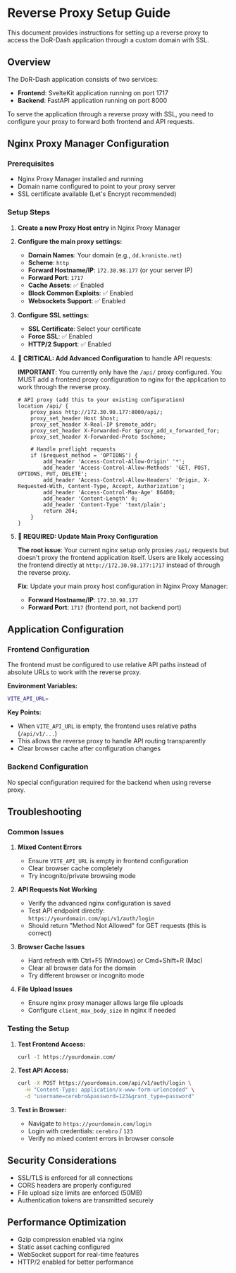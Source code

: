 # Reverse Proxy Setup Guide

This document provides instructions for setting up a reverse proxy to access the DoR-Dash application through a custom domain with SSL.

## Overview

The DoR-Dash application consists of two services:
- **Frontend**: SvelteKit application running on port 1717
- **Backend**: FastAPI application running on port 8000

To serve the application through a reverse proxy with SSL, you need to configure your proxy to forward both frontend and API requests.

## Nginx Proxy Manager Configuration

### Prerequisites
- Nginx Proxy Manager installed and running
- Domain name configured to point to your proxy server
- SSL certificate available (Let's Encrypt recommended)

### Setup Steps

1. **Create a new Proxy Host entry** in Nginx Proxy Manager

2. **Configure the main proxy settings:**
   - **Domain Names**: Your domain (e.g., `dd.kronisto.net`)
   - **Scheme**: `http`
   - **Forward Hostname/IP**: `172.30.98.177` (or your server IP)
   - **Forward Port**: `1717`
   - **Cache Assets**: ✅ Enabled
   - **Block Common Exploits**: ✅ Enabled
   - **Websockets Support**: ✅ Enabled

3. **Configure SSL settings:**
   - **SSL Certificate**: Select your certificate
   - **Force SSL**: ✅ Enabled
   - **HTTP/2 Support**: ✅ Enabled

4. **🚨 CRITICAL: Add Advanced Configuration** to handle API requests:
   
   **IMPORTANT**: You currently only have the `/api/` proxy configured. You MUST add a frontend proxy configuration to nginx for the application to work through the reverse proxy.
   
   ```nginx
   # API proxy (add this to your existing configuration)
   location /api/ {
       proxy_pass http://172.30.98.177:8000/api/;
       proxy_set_header Host $host;
       proxy_set_header X-Real-IP $remote_addr;
       proxy_set_header X-Forwarded-For $proxy_add_x_forwarded_for;
       proxy_set_header X-Forwarded-Proto $scheme;
       
       # Handle preflight requests
       if ($request_method = 'OPTIONS') {
           add_header 'Access-Control-Allow-Origin' '*';
           add_header 'Access-Control-Allow-Methods' 'GET, POST, OPTIONS, PUT, DELETE';
           add_header 'Access-Control-Allow-Headers' 'Origin, X-Requested-With, Content-Type, Accept, Authorization';
           add_header 'Access-Control-Max-Age' 86400;
           add_header 'Content-Length' 0;
           add_header 'Content-Type' 'text/plain';
           return 204;
       }
   }
   ```

5. **🚨 REQUIRED: Update Main Proxy Configuration**
   
   **The root issue**: Your current nginx setup only proxies `/api/` requests but doesn't proxy the frontend application itself. Users are likely accessing the frontend directly at `http://172.30.98.177:1717` instead of through the reverse proxy.
   
   **Fix**: Update your main proxy host configuration in Nginx Proxy Manager:
   - **Forward Hostname/IP**: `172.30.98.177` 
   - **Forward Port**: `1717` (frontend port, not backend port)

## Application Configuration

### Frontend Configuration
The frontend must be configured to use relative API paths instead of absolute URLs to work with the reverse proxy.

**Environment Variables:**
```bash
VITE_API_URL=
```

**Key Points:**
- When `VITE_API_URL` is empty, the frontend uses relative paths (`/api/v1/...`)
- This allows the reverse proxy to handle API routing transparently
- Clear browser cache after configuration changes

### Backend Configuration
No special configuration required for the backend when using reverse proxy.

## Troubleshooting

### Common Issues

1. **Mixed Content Errors**
   - Ensure `VITE_API_URL` is empty in frontend configuration
   - Clear browser cache completely
   - Try incognito/private browsing mode

2. **API Requests Not Working**
   - Verify the advanced nginx configuration is saved
   - Test API endpoint directly: `https://yourdomain.com/api/v1/auth/login`
   - Should return "Method Not Allowed" for GET requests (this is correct)

3. **Browser Cache Issues**
   - Hard refresh with Ctrl+F5 (Windows) or Cmd+Shift+R (Mac)
   - Clear all browser data for the domain
   - Try different browser or incognito mode

4. **File Upload Issues**
   - Ensure nginx proxy manager allows large file uploads
   - Configure `client_max_body_size` in nginx if needed

### Testing the Setup

1. **Test Frontend Access:**
   ```bash
   curl -I https://yourdomain.com/
   ```

2. **Test API Access:**
   ```bash
   curl -X POST https://yourdomain.com/api/v1/auth/login \
     -H "Content-Type: application/x-www-form-urlencoded" \
     -d "username=cerebro&password=123&grant_type=password"
   ```

3. **Test in Browser:**
   - Navigate to `https://yourdomain.com/login`
   - Login with credentials: `cerebro` / `123`
   - Verify no mixed content errors in browser console

## Security Considerations

- SSL/TLS is enforced for all connections
- CORS headers are properly configured
- File upload size limits are enforced (50MB)
- Authentication tokens are transmitted securely

## Performance Optimization

- Gzip compression enabled via nginx
- Static asset caching configured
- WebSocket support for real-time features
- HTTP/2 enabled for better performance